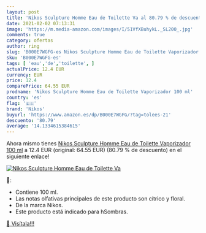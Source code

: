 ```yaml
---
layout: post
title: 'Nikos Sculpture Homme Eau de Toilette Va al 80.79 % de descuento'
date: 2021-02-02 07:13:31
image: 'https://m.media-amazon.com/images/I/51VfXBuhykL._SL200_.jpg'
comments: true
category: ofertas
author: ring
slug: 'B000E7WGFG-es Nikos Sculpture Homme Eau de Toilette Vaporizador 100 ml'
sku: 'B000E7WGFG-es'
tags: [ 'eau','de','toilette', ]
actualPrice: 12.4 EUR
currency: EUR
price: 12.4
comparePrice: 64.55 EUR
prodname: 'Nikos Sculpture Homme Eau de Toilette Vaporizador 100 ml'
country: 'es'
flag: '🇪🇸'
brand: 'Nikos'
buyurl: 'https://www.amazon.es/dp/B000E7WGFG/?tag=tolees-21'
descuento: '80.79'
average: '14.1334615384615'
---
```


Ahora mismo tienes [Nikos Sculpture Homme Eau de Toilette Vaporizador 100 ml](https://www.amazon.es/dp/B000E7WGFG/?tag=tolees-21) a 12.4 EUR (original: 64.55 EUR) (80.79 %  de descuento) en el siguiente enlace!

[![Nikos Sculpture Homme Eau de Toilette Va](https://m.media-amazon.com/images/I/51VfXBuhykL._SL200_.jpg)](https://www.amazon.es/dp/B000E7WGFG/?tag=tolees-21)

🔎:

- Contiene 100 ml.
- Las notas olfativas principales de este producto son cítrico y floral.
- De la marca Nikos.
- Este producto está indicado para hSombras.

[🛒 Visítala!!!](https://www.amazon.es/dp/B000E7WGFG/?tag=tolees-21)
